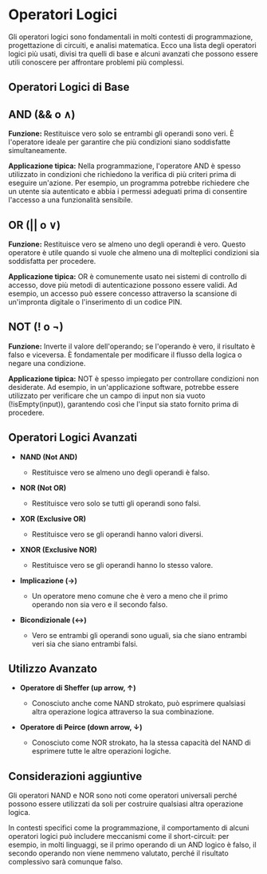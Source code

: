 # Operatori Logici

Gli operatori logici sono fondamentali in molti contesti di programmazione, progettazione di circuiti, e analisi matematica. Ecco una lista degli operatori logici più usati, divisi tra quelli di base e alcuni avanzati che possono essere utili conoscere per affrontare problemi più complessi.

## Operatori Logici di Base

## AND (&& o ∧)

**Funzione:** Restituisce vero solo se entrambi gli operandi sono veri. È l'operatore ideale per garantire che più condizioni siano soddisfatte simultaneamente.

**Applicazione tipica:** Nella programmazione, l'operatore AND è spesso utilizzato in condizioni che richiedono la verifica di più criteri prima di eseguire un'azione. Per esempio, un programma potrebbe richiedere che un utente sia autenticato e abbia i permessi adeguati prima di consentire l'accesso a una funzionalità sensibile.

## OR (|| o ∨)

**Funzione:** Restituisce vero se almeno uno degli operandi è vero. Questo operatore è utile quando si vuole che almeno una di molteplici condizioni sia soddisfatta per procedere.

**Applicazione tipica:** OR è comunemente usato nei sistemi di controllo di accesso, dove più metodi di autenticazione possono essere validi. Ad esempio, un accesso può essere concesso attraverso la scansione di un'impronta digitale o l'inserimento di un codice PIN.

## NOT (! o ¬)

**Funzione:** Inverte il valore dell'operando; se l'operando è vero, il risultato è falso e viceversa. È fondamentale per modificare il flusso della logica o negare una condizione.

**Applicazione tipica:** NOT è spesso impiegato per controllare condizioni non desiderate. Ad esempio, in un'applicazione software, potrebbe essere utilizzato per verificare che un campo di input non sia vuoto (!isEmpty(input)), garantendo così che l'input sia stato fornito prima di procedere.

## Operatori Logici Avanzati

- **NAND (Not AND)**

  - Restituisce vero se almeno uno degli operandi è falso.

- **NOR (Not OR)**

  - Restituisce vero solo se tutti gli operandi sono falsi.

- **XOR (Exclusive OR)**

  - Restituisce vero se gli operandi hanno valori diversi.

- **XNOR (Exclusive NOR)**

  - Restituisce vero se gli operandi hanno lo stesso valore.

- **Implicazione (→)**

  - Un operatore meno comune che è vero a meno che il primo operando non sia vero e il secondo falso.

- **Bicondizionale (↔)**
  - Vero se entrambi gli operandi sono uguali, sia che siano entrambi veri sia che siano entrambi falsi.

## Utilizzo Avanzato

- **Operatore di Sheffer (up arrow, ↑)**

  - Conosciuto anche come NAND strokato, può esprimere qualsiasi altra operazione logica attraverso la sua combinazione.

- **Operatore di Peirce (down arrow, ↓)**
  - Conosciuto come NOR strokato, ha la stessa capacità del NAND di esprimere tutte le altre operazioni logiche.

## Considerazioni aggiuntive

Gli operatori NAND e NOR sono noti come operatori universali perché possono essere utilizzati da soli per costruire qualsiasi altra operazione logica.

In contesti specifici come la programmazione, il comportamento di alcuni operatori logici può includere meccanismi come il short-circuit: per esempio, in molti linguaggi, se il primo operando di un AND logico è falso, il secondo operando non viene nemmeno valutato, perché il risultato complessivo sarà comunque falso.
